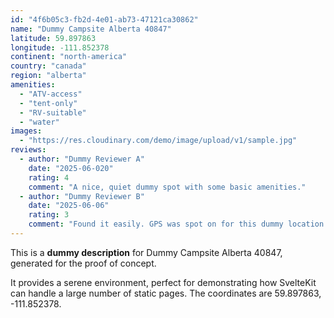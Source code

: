 ```yaml
---
id: "4f6b05c3-fb2d-4e01-ab73-47121ca30862"
name: "Dummy Campsite Alberta 40847"
latitude: 59.897863
longitude: -111.852378
continent: "north-america"
country: "canada"
region: "alberta"
amenities:
  - "ATV-access"
  - "tent-only"
  - "RV-suitable"
  - "water"
images:
  - "https://res.cloudinary.com/demo/image/upload/v1/sample.jpg"
reviews:
  - author: "Dummy Reviewer A"
    date: "2025-06-020"
    rating: 4
    comment: "A nice, quiet dummy spot with some basic amenities."
  - author: "Dummy Reviewer B"
    date: "2025-06-06"
    rating: 3
    comment: "Found it easily. GPS was spot on for this dummy location."
---
```


This is a **dummy description** for Dummy Campsite Alberta 40847, generated for the proof of concept.

It provides a serene environment, perfect for demonstrating how SvelteKit can handle a large number of static pages. The coordinates are 59.897863, -111.852378.

